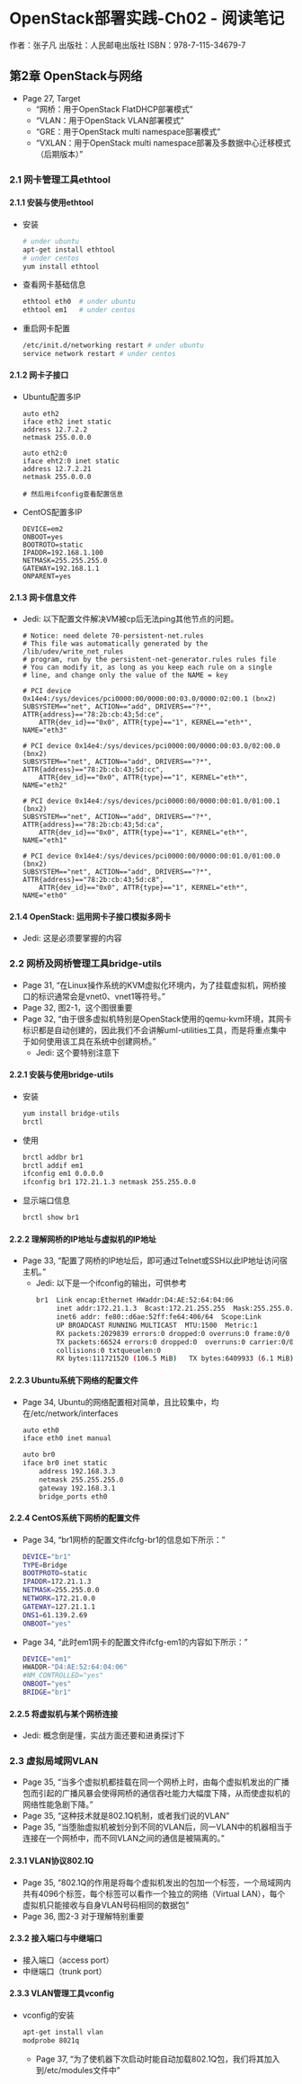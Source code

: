# OpenStack部署实践-Ch02 - 阅读笔记
作者：张子凡
出版社：人民邮电出版社
ISBN：978-7-115-34679-7

## 第2章 OpenStack与网络
* Page 27, Target
  * “网桥：用于OpenStack FlatDHCP部署模式”
  * “VLAN：用于OpenStack VLAN部署模式”
  * “GRE：用于OpenStack multi namespace部署模式”
  * “VXLAN：用于OpenStack multi namespace部署及多数据中心迁移模式（后期版本）”
  
### 2.1 网卡管理工具ethtool
#### 2.1.1 安装与使用ethtool
* 安装
  ```bash
  # under ubuntu
  apt-get install ethtool
  # under centos
  yum install ethtool
  ```
* 查看网卡基础信息
  ```bash
  ethtool eth0  # under ubuntu
  ethtool em1   # under centos
  ```
* 重启网卡配置
  ```bash
  /etc/init.d/networking restart # under ubuntu
  service network restart # under centos
  ```

#### 2.1.2 网卡子接口
* Ubuntu配置多IP
  ```
  auto eth2
  iface eth2 inet static
  address 12.7.2.2
  netmask 255.0.0.0
  
  auto eth2:0
  iface eht2:0 inet static
  address 12.7.2.21
  netmask 255.0.0.0
  
  # 然后用ifconfig查看配置信息
  ```
* CentOS配置多IP
  ```
  DEVICE=em2
  ONBOOT=yes
  BOOTROTO=static
  IPADDR=192.168.1.100
  NETMASK=255.255.255.0
  GATEWAY=192.168.1.1
  ONPARENT=yes
  ```
  
#### 2.1.3 网卡信息文件
* Jedi: 以下配置文件解决VM被cp后无法ping其他节点的问题。
  ```
  # Notice: need delete 70-persistent-net.rules
  # This file was automatically generated by the /lib/udev/write_net_rules
  # program, run by the persistent-net-generator.rules rules file
  # You can modify it, as long as you keep each rule on a single
  # line, and change only the value of the NAME = key
  
  # PCI device 0x14e4:/sys/devices/pci0000:00/0000:00:03.0/0000:02:00.1 (bnx2)
  SUBSYSTEM=="net", ACTION=="add", DRIVERS=="?*", ATTR{address}=="78:2b:cb:43;5d:ce",
      ATTR{dev_id}=="0x0", ATTR{type}=="1", KERNEL=="eth*", NAME="eth3"
	  
  # PCI device 0x14e4:/sys/devices/pci0000:00/0000:00:03.0/02:00.0 (bnx2)
  SUBSYSTEM=="net", ACTION=="add", DRIVERS=="?*", ATTR{address}=="78:2b:cb:43;5d:cc",
      ATTR{dev_id}=="0x0", ATTR{type}=="1", KERNEL="eth*", NAME="eth2"
	  
  # PCI device 0x14e4:/sys/devices/pci0000:00/0000:00:01.0/01:00.1 (bnx2)
  SUBSYSTEM=="net", ACTION=="add", DRIVERS=="?*", ATTR{address}=="78:2b:cb:43;5d:ca",
      ATTR{dev_id}=="0x0", ATTR{type}=="1", KERNEL="eth*", NAME="eth1"	
	  
  # PCI device 0x14e4:/sys/devices/pci0000:00/0000:00:01.0/01:00.0 (bnx2)
  SUBSYSTEM=="net", ACTION=="add", DRIVERS=="?*", ATTR{address}=="78:2b:cb:43;5d:c8",
      ATTR{dev_id}=="0x0", ATTR{type}=="1", KERNEL="eth*", NAME="eth0"	
  ```
  
#### 2.1.4 OpenStack: 运用网卡子接口模拟多网卡
* Jedi: 这是必须要掌握的内容

### 2.2 网桥及网桥管理工具bridge-utils
* Page 31, “在Linux操作系统的KVM虚拟化环境内，为了挂载虚拟机，网桥接口的标识通常会是vnet0、vnet1等符号。”
* Page 32, 图2-1，这个图很重要
* Page 32, “由于很多虚拟机特别是OpenStack使用的qemu-kvm环境，其网卡标识都是自动创建的，因此我们不会讲解uml-utilities工具，而是将重点集中于如何使用该工具在系统中创建网桥。”
  * Jedi: 这个要特别注意下
  
#### 2.2.1 安装与使用bridge-utils
* 安装
  ```bash
  yum install bridge-utils
  brctl
  ```
* 使用
  ```bash
  brctl addbr br1
  brctl addif em1
  ifconfig em1 0.0.0.0
  ifconfig br1 172.21.1.3 netmask 255.255.0.0
  ```
* 显示端口信息
  ```bash
  brctl show br1
  ```
  
#### 2.2.2 理解网桥的IP地址与虚拟机的IP地址
* Page 33, “配置了网桥的IP地址后，即可通过Telnet或SSH以此IP地址访问宿主机。”
  * Jedi: 以下是一个ifconfig的输出，可供参考
    ```bash
	br1  Link encap:Ethernet HWaddr:D4:AE:52:64:04:06
	     inet addr:172.21.1.3  Bcast:172.21.255.255  Mask:255.255.0.0
		 inet6 addr: fe80::d6ae:52ff:fe64:406/64  Scope:Link
		 UP BROADCAST RUNNING MULTICAST  MTU:1500  Metric:1
		 RX packets:2029839 errors:0 dropped:0 overruns:0 frame:0/0
		 TX packets:66524 errors:0 dropped:0  overruns:0 carrier:0/0
		 collisions:0 txtqueuelen:0
		 RX bytes:111721520 (106.5 MiB)   TX bytes:6409933 (6.1 MiB)
	```
	
#### 2.2.3 Ubuntu系统下网络的配置文件
* Page 34, Ubuntu的网络配置相对简单，且比较集中，均在/etc/network/interfaces
  ```bash
  auto eth0
  iface eth0 inet manual
  
  auto br0
  iface br0 inet static
      address 192.168.3.3
	  netmask 255.255.255.0
	  gateway 192.168.3.1
	  bridge_ports eth0
  ```
  
#### 2.2.4 CentOS系统下网桥的配置文件
* Page 34, “br1网桥的配置文件ifcfg-br1的信息如下所示：”
  ```bash
  DEVICE="br1"
  TYPE=Bridge
  BOOTPROTO=static
  IPADDR=172.21.1.3
  NETMASK=255.255.0.0
  NETWORK=172.21.0.0
  GATEWAY=127.21.1.1
  DNS1=61.139.2.69
  ONBOOT="yes"
  ```
* Page 34, “此时em1网卡的配置文件ifcfg-em1的内容如下所示：”
  ```bash
  DEVICE="em1"
  HWADDR-"D4:AE:52:64:04:06"
  #NM_CONTROLLED="yes"
  ONBOOT="yes"
  BRIDGE="br1"
  ```
  
#### 2.2.5 将虚拟机与某个网桥连接
* Jedi: 概念倒是懂，实战方面还要和进勇探讨下

### 2.3 虚拟局域网VLAN
* Page 35, “当多个虚拟机都挂载在同一个网桥上时，由每个虚拟机发出的广播包而引起的广播风暴会使得网桥的通信吞吐能力大幅度下降，从而使虚拟机的网络性能急剧下降。”
* Page 35, “这种技术就是802.1Q机制，或者我们说的VLAN”
* Page 35, “当堕胎虚拟机被划分到不同的VLAN后，同一VLAN中的机器相当于连接在一个网桥中，而不同VLAN之间的通信是被隔离的。”

#### 2.3.1 VLAN协议802.1Q
* Page 35, “802.1Q的作用是将每个虚拟机发出的包加一个标签，一个局域网内共有4096个标签，每个标签可以看作一个独立的网络（Virtual LAN），每个虚拟机只能接收与自身VLAN号码相同的数据包”
* Page 36, 图2-3 对于理解特别重要

#### 2.3.2 接入端口与中继端口
* 接入端口（access port）
* 中继端口（trunk port）

#### 2.3.3 VLAN管理工具vconfig
* vconfig的安装
  ```bash
  apt-get install vlan
  modprobe 8021q
  ```
  * Page 37, “为了使机器下次启动时能自动加载802.1Q包，我们将其加入到/etc/modules文件中”